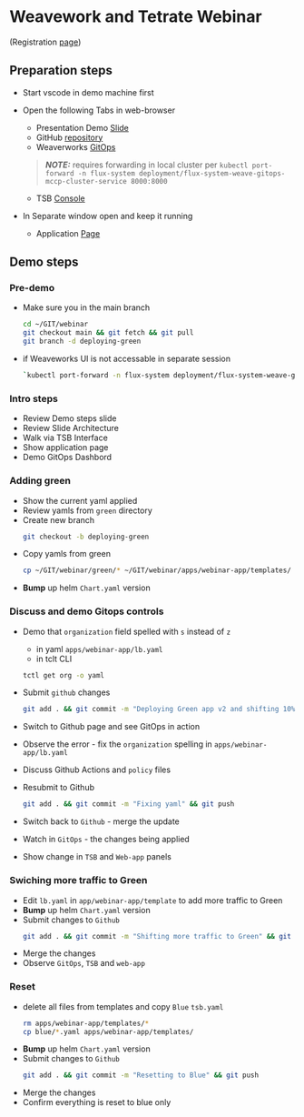 # Weavework and Tetrate Webinar
(Registration [page](https://go.weave.works/webinar-security-and-resiliency-of-cloud-native-applications.html))

## Preparation steps

- Start vscode in demo machine first

- Open the following Tabs in web-browser
    - Presentation Demo [Slide](https://docs.google.com/presentation/d/1QWthI3HmddY9vmSBiav6_JnelMizwp9D9v-29uD2xFY/present?slide=id.p#19)
    - GitHub [repository](https://github.com/PetrMc/webinar)
    - Weaverworks [GitOps](https://localhost:8000/)
    > **_NOTE:_** requires forwarding in local cluster per `kubectl port-forward -n flux-system deployment/flux-system-weave-gitops-mccp-cluster-service 8000:8000`
    - TSB [Console](https://webinar-tsb.cx.tetrate.info:8443/)

- In Separate window open and keep it running
   - Application [Page](http://webinar-app.cx.tetrate.info/)


## Demo steps

### Pre-demo

- Make sure you in the main branch
    ```bash
    cd ~/GIT/webinar
    git checkout main && git fetch && git pull
    git branch -d deploying-green
    ```
- if Weaveworks UI is not accessable in separate session
    ```bash
   `kubectl port-forward -n flux-system deployment/flux-system-weave-gitops-mccp-cluster-service 8000:8000`
    ```

### Intro steps
- Review Demo steps slide
- Review Slide Architecture
- Walk via TSB Interface 
- Show application page
- Demo GitOps Dashbord


### Adding green

- Show the current yaml applied
- Review yamls from `green` directory
- Create new branch
    ```bash
    git checkout -b deploying-green
    ```    
- Copy yamls from green
   ```bash
   cp ~/GIT/webinar/green/* ~/GIT/webinar/apps/webinar-app/templates/
   ```
- **Bump** up helm `Chart.yaml` version 

### Discuss and demo Gitops controls
- Demo that `organization` field spelled with `s` instead of `z`
   - in yaml `apps/webinar-app/lb.yaml`
   - in tclt CLI 
   ```bash
   tctl get org -o yaml
   ```

- Submit `github` changes
   ```bash
   git add . && git commit -m "Deploying Green app v2 and shifting 10% of traffic to Green" && git push --set-upstream origin deploying-green
   ```    
- Switch to Github page and see GitOps in action
- Observe the error - fix the `organization` spelling in `apps/webinar-app/lb.yaml`
- Discuss Github Actions and `policy` files
- Resubmit to Github
   ```bash
   git add . && git commit -m "Fixing yaml" && git push
   ```
- Switch back to `Github` - merge the update
- Watch in `GitOps` - the changes being applied
- Show change in `TSB` and `Web-app` panels

### Swiching more traffic to Green

- Edit `lb.yaml` in `app/webinar-app/template` to add more traffic to Green
- **Bump** up helm `Chart.yaml` version 
- Submit changes to `Github`
  ```bash
  git add . && git commit -m "Shifting more traffic to Green" && git push
  ```
- Merge the changes 
- Observe `GitOps`, `TSB` and `web-app`

### Reset

- delete all files from templates and copy `Blue` `tsb.yaml`
  ```bash
  rm apps/webinar-app/templates/*
  cp blue/*.yaml apps/webinar-app/templates/
  ```
- **Bump** up helm `Chart.yaml` version 
- Submit changes to `Github`
  ```bash
  git add . && git commit -m "Resetting to Blue" && git push
  ```
- Merge the changes 
- Confirm everything is reset to blue only
